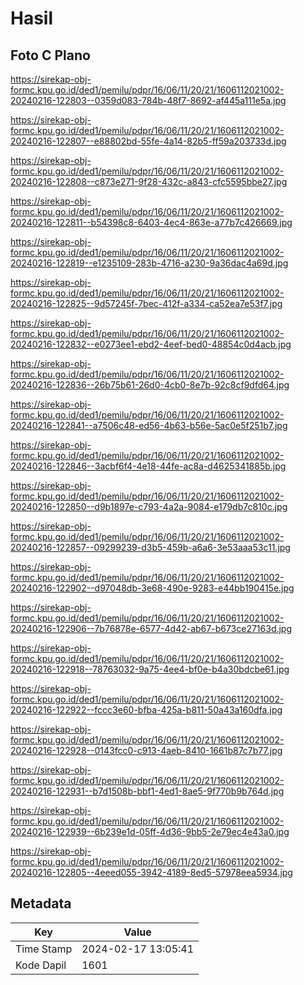 # Hasil

## Foto C Plano

https://sirekap-obj-formc.kpu.go.id/ded1/pemilu/pdpr/16/06/11/20/21/1606112021002-20240216-122803--0359d083-784b-48f7-8692-af445a111e5a.jpg

https://sirekap-obj-formc.kpu.go.id/ded1/pemilu/pdpr/16/06/11/20/21/1606112021002-20240216-122807--e88802bd-55fe-4a14-82b5-ff59a203733d.jpg

https://sirekap-obj-formc.kpu.go.id/ded1/pemilu/pdpr/16/06/11/20/21/1606112021002-20240216-122808--c873e271-9f28-432c-a843-cfc5595bbe27.jpg

https://sirekap-obj-formc.kpu.go.id/ded1/pemilu/pdpr/16/06/11/20/21/1606112021002-20240216-122811--b54398c8-6403-4ec4-863e-a77b7c426669.jpg

https://sirekap-obj-formc.kpu.go.id/ded1/pemilu/pdpr/16/06/11/20/21/1606112021002-20240216-122819--e1235109-283b-4716-a230-9a36dac4a69d.jpg

https://sirekap-obj-formc.kpu.go.id/ded1/pemilu/pdpr/16/06/11/20/21/1606112021002-20240216-122825--9d57245f-7bec-412f-a334-ca52ea7e53f7.jpg

https://sirekap-obj-formc.kpu.go.id/ded1/pemilu/pdpr/16/06/11/20/21/1606112021002-20240216-122832--e0273ee1-ebd2-4eef-bed0-48854c0d4acb.jpg

https://sirekap-obj-formc.kpu.go.id/ded1/pemilu/pdpr/16/06/11/20/21/1606112021002-20240216-122836--26b75b61-26d0-4cb0-8e7b-92c8cf9dfd64.jpg

https://sirekap-obj-formc.kpu.go.id/ded1/pemilu/pdpr/16/06/11/20/21/1606112021002-20240216-122841--a7506c48-ed56-4b63-b56e-5ac0e5f251b7.jpg

https://sirekap-obj-formc.kpu.go.id/ded1/pemilu/pdpr/16/06/11/20/21/1606112021002-20240216-122846--3acbf6f4-4e18-44fe-ac8a-d4625341885b.jpg

https://sirekap-obj-formc.kpu.go.id/ded1/pemilu/pdpr/16/06/11/20/21/1606112021002-20240216-122850--d9b1897e-c793-4a2a-9084-e179db7c810c.jpg

https://sirekap-obj-formc.kpu.go.id/ded1/pemilu/pdpr/16/06/11/20/21/1606112021002-20240216-122857--09299239-d3b5-459b-a6a6-3e53aaa53c11.jpg

https://sirekap-obj-formc.kpu.go.id/ded1/pemilu/pdpr/16/06/11/20/21/1606112021002-20240216-122902--d97048db-3e68-490e-9283-e44bb190415e.jpg

https://sirekap-obj-formc.kpu.go.id/ded1/pemilu/pdpr/16/06/11/20/21/1606112021002-20240216-122906--7b76878e-6577-4d42-ab67-b673ce27163d.jpg

https://sirekap-obj-formc.kpu.go.id/ded1/pemilu/pdpr/16/06/11/20/21/1606112021002-20240216-122918--78763032-9a75-4ee4-bf0e-b4a30bdcbe61.jpg

https://sirekap-obj-formc.kpu.go.id/ded1/pemilu/pdpr/16/06/11/20/21/1606112021002-20240216-122922--fccc3e60-bfba-425a-b811-50a43a160dfa.jpg

https://sirekap-obj-formc.kpu.go.id/ded1/pemilu/pdpr/16/06/11/20/21/1606112021002-20240216-122928--0143fcc0-c913-4aeb-8410-1661b87c7b77.jpg

https://sirekap-obj-formc.kpu.go.id/ded1/pemilu/pdpr/16/06/11/20/21/1606112021002-20240216-122931--b7d1508b-bbf1-4ed1-8ae5-9f770b9b764d.jpg

https://sirekap-obj-formc.kpu.go.id/ded1/pemilu/pdpr/16/06/11/20/21/1606112021002-20240216-122939--6b239e1d-05ff-4d36-9bb5-2e79ec4e43a0.jpg

https://sirekap-obj-formc.kpu.go.id/ded1/pemilu/pdpr/16/06/11/20/21/1606112021002-20240216-122805--4eeed055-3942-4189-8ed5-57978eea5934.jpg


## Metadata

| Key        | Value               |
| ---------- | ------------------- |
| Time Stamp | 2024-02-17 13:05:41 |
| Kode Dapil | 1601                |




